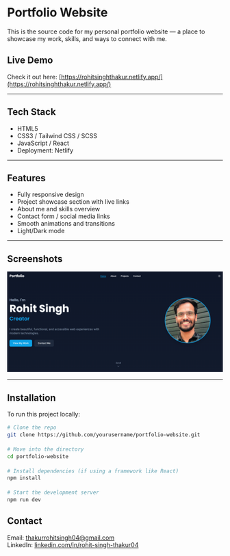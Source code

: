 # Portfolio Website

This is the source code for my personal portfolio website — a place to showcase my work, skills, and ways to connect with me.

## Live Demo

Check it out here: [https://rohitsinghthakur.netlify.app/](https://rohitsinghthakur.netlify.app/)

---

## Tech Stack

- HTML5
- CSS3 / Tailwind CSS / SCSS
- JavaScript / React
- Deployment: Netlify

---

## Features

- Fully responsive design
- Project showcase section with live links
- About me and skills overview
- Contact form / social media links
- Smooth animations and transitions
- Light/Dark mode

---

## Screenshots

![Portfolio](public/Portfolio.png)

---

## Installation

To run this project locally:

```bash
# Clone the repo
git clone https://github.com/yourusername/portfolio-website.git

# Move into the directory
cd portfolio-website

# Install dependencies (if using a framework like React)
npm install

# Start the development server
npm run dev

```

## Contact

Email: thakurrohitsingh04@gmail.com  
LinkedIn: [linkedin.com/in/rohit-singh-thakur04](https://linkedin.com/in/rohit-singh-thakur04)

